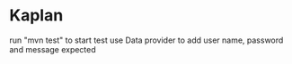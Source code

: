 # Kaplan

run "mvn test" to start test use Data provider to add user name, password and message expected
